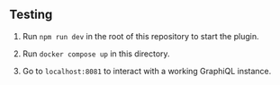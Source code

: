 ## Testing

1. Run `npm run dev` in the root of this repository to start the plugin.

2. Run `docker compose up` in this directory.

3. Go to `localhost:8081` to interact with a working GraphiQL instance.
